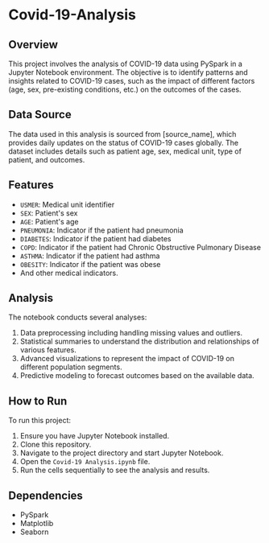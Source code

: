 # Covid-19-Analysis

## Overview
This project involves the analysis of COVID-19 data using PySpark in a Jupyter Notebook environment. The objective is to identify patterns and insights related to COVID-19 cases, such as the impact of different factors (age, sex, pre-existing conditions, etc.) on the outcomes of the cases.

## Data Source
The data used in this analysis is sourced from [source_name], which provides daily updates on the status of COVID-19 cases globally. The dataset includes details such as patient age, sex, medical unit, type of patient, and outcomes.

## Features
- `USMER`: Medical unit identifier
- `SEX`: Patient's sex
- `AGE`: Patient's age
- `PNEUMONIA`: Indicator if the patient had pneumonia
- `DIABETES`: Indicator if the patient had diabetes
- `COPD`: Indicator if the patient had Chronic Obstructive Pulmonary Disease
- `ASTHMA`: Indicator if the patient had asthma
- `OBESITY`: Indicator if the patient was obese
- And other medical indicators.

## Analysis
The notebook conducts several analyses:
1. Data preprocessing including handling missing values and outliers.
2. Statistical summaries to understand the distribution and relationships of various features.
3. Advanced visualizations to represent the impact of COVID-19 on different population segments.
4. Predictive modeling to forecast outcomes based on the available data.

## How to Run
To run this project:
1. Ensure you have Jupyter Notebook installed.
2. Clone this repository.
3. Navigate to the project directory and start Jupyter Notebook.
4. Open the `Covid-19 Analysis.ipynb` file.
5. Run the cells sequentially to see the analysis and results.

## Dependencies
- PySpark
- Matplotlib
- Seaborn


